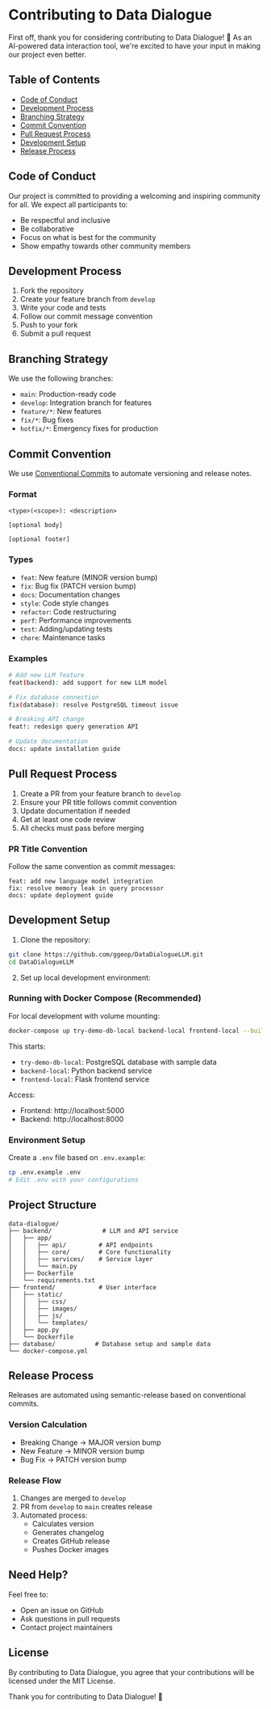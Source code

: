 # Contributing to Data Dialogue

First off, thank you for considering contributing to Data Dialogue! 🎉 As an AI-powered data interaction tool, we're excited to have your input in making our project even better.

## Table of Contents
- [Code of Conduct](#code-of-conduct)
- [Development Process](#development-process)
- [Branching Strategy](#branching-strategy)
- [Commit Convention](#commit-convention)
- [Pull Request Process](#pull-request-process)
- [Development Setup](#development-setup)
- [Release Process](#release-process)

## Code of Conduct

Our project is committed to providing a welcoming and inspiring community for all. We expect all participants to:
- Be respectful and inclusive
- Be collaborative
- Focus on what is best for the community
- Show empathy towards other community members

## Development Process

1. Fork the repository
2. Create your feature branch from `develop`
3. Write your code and tests
4. Follow our commit message convention
5. Push to your fork
6. Submit a pull request

## Branching Strategy

We use the following branches:
- `main`: Production-ready code
- `develop`: Integration branch for features
- `feature/*`: New features
- `fix/*`: Bug fixes
- `hotfix/*`: Emergency fixes for production

## Commit Convention

We use [Conventional Commits](https://www.conventionalcommits.org/) to automate versioning and release notes.

### Format
```
<type>(<scope>): <description>

[optional body]

[optional footer]
```

### Types
- `feat`: New feature (MINOR version bump)
- `fix`: Bug fix (PATCH version bump)
- `docs`: Documentation changes
- `style`: Code style changes
- `refactor`: Code restructuring
- `perf`: Performance improvements
- `test`: Adding/updating tests
- `chore`: Maintenance tasks

### Examples
```bash
# Add new LLM feature
feat(backend): add support for new LLM model

# Fix database connection
fix(database): resolve PostgreSQL timeout issue

# Breaking API change
feat!: redesign query generation API

# Update documentation
docs: update installation guide
```

## Pull Request Process

1. Create a PR from your feature branch to `develop`
2. Ensure your PR title follows commit convention
3. Update documentation if needed
4. Get at least one code review
5. All checks must pass before merging

### PR Title Convention
Follow the same convention as commit messages:
```
feat: add new language model integration
fix: resolve memory leak in query processor
docs: update deployment guide
```

## Development Setup

1. Clone the repository:
```bash
git clone https://github.com/ggeop/DataDialogueLLM.git
cd DataDialogueLLM
```

2. Set up local development environment:

### Running with Docker Compose (Recommended)

For local development with volume mounting:
```bash
docker-compose up try-demo-db-local backend-local frontend-local --build
```

This starts:
- `try-demo-db-local`: PostgreSQL database with sample data
- `backend-local`: Python backend service
- `frontend-local`: Flask frontend service

Access:
- Frontend: http://localhost:5000
- Backend: http://localhost:8000

### Environment Setup

Create a `.env` file based on `.env.example`:
```bash
cp .env.example .env
# Edit .env with your configurations
```

## Project Structure

```
data-dialogue/
├── backend/              # LLM and API service
│   ├── app/
│   │   ├── api/         # API endpoints
│   │   ├── core/        # Core functionality
│   │   ├── services/    # Service layer
│   │   └── main.py
│   ├── Dockerfile
│   └── requirements.txt
├── frontend/            # User interface
│   ├── static/
│   │   ├── css/
│   │   ├── images/
│   │   ├── js/
│   │   └── templates/
│   ├── app.py
│   └── Dockerfile
├── database/           # Database setup and sample data
└── docker-compose.yml
```

## Release Process

Releases are automated using semantic-release based on conventional commits.

### Version Calculation
- Breaking Change → MAJOR version bump
- New Feature → MINOR version bump
- Bug Fix → PATCH version bump


### Release Flow
1. Changes are merged to `develop`
2. PR from `develop` to `main` creates release
3. Automated process:
   - Calculates version
   - Generates changelog
   - Creates GitHub release
   - Pushes Docker images

## Need Help?

Feel free to:
- Open an issue on GitHub
- Ask questions in pull requests
- Contact project maintainers

## License

By contributing to Data Dialogue, you agree that your contributions will be licensed under the MIT License.

Thank you for contributing to Data Dialogue! 🚀